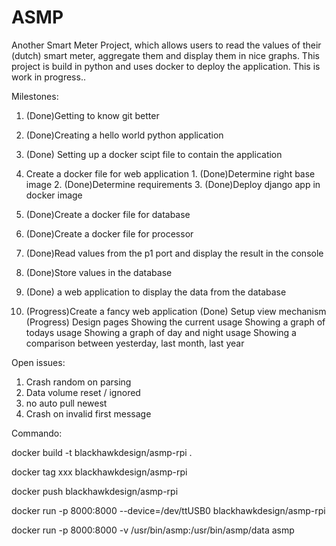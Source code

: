 # ASMP
Another Smart Meter Project, which allows users to read the values of their (dutch) smart meter, aggregate them and display them in nice graphs. This project is build in python and uses docker to deploy the application. This is work in progress.. 

Milestones:

1. (Done)Getting to know git better
2. (Done)Creating a hello world python application
3. (Done) Setting up a docker scipt file to contain the application
  1. Create a docker file for web application 
    1. (Done)Determine right base image
    2. (Done)Determine requirements
    3. (Done)Deploy django app in docker image 
  2. (Done)Create a docker file for database
  3. (Done)Create a docker file for processor
  
4. (Done)Read values from the p1 port and display the result in the console
5. (Done)Store values in the database
6. (Done) a web application to display the data from the database
7. (Progress)Create a fancy web application
	(Done) Setup view mechanism
	(Progress) Design pages
	Showing the current usage
	Showing a graph of todays usage
    Showing a graph of day and night usage
	Showing a comparison between yesterday, last month, last year
  
Open issues:

  1. Crash random on parsing
  2. Data volume reset / ignored
  3. no auto pull newest
  4. Crash on invalid first message

Commando:

docker build -t blackhawkdesign/asmp-rpi .

docker tag xxx blackhawkdesign/asmp-rpi

docker push blackhawkdesign/asmp-rpi

docker run -p 8000:8000 --device=/dev/ttUSB0 blackhawkdesign/asmp-rpi

docker run -p 8000:8000 -v /usr/bin/asmp:/usr/bin/asmp/data asmp